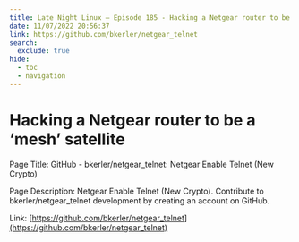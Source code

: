 ```yaml
---
title: Late Night Linux – Episode 185 - Hacking a Netgear router to be a ‘mesh’ satellite
date: 11/07/2022 20:56:37
link: https://github.com/bkerler/netgear_telnet
search:
  exclude: true
hide:
  - toc
  - navigation
---
```


# Hacking a Netgear router to be a ‘mesh’ satellite

Page Title: GitHub - bkerler/netgear_telnet: Netgear Enable Telnet (New Crypto)

Page Description: Netgear Enable Telnet (New Crypto). Contribute to bkerler/netgear_telnet development by creating an account on GitHub. 

Link: [https://github.com/bkerler/netgear_telnet](https://github.com/bkerler/netgear_telnet)